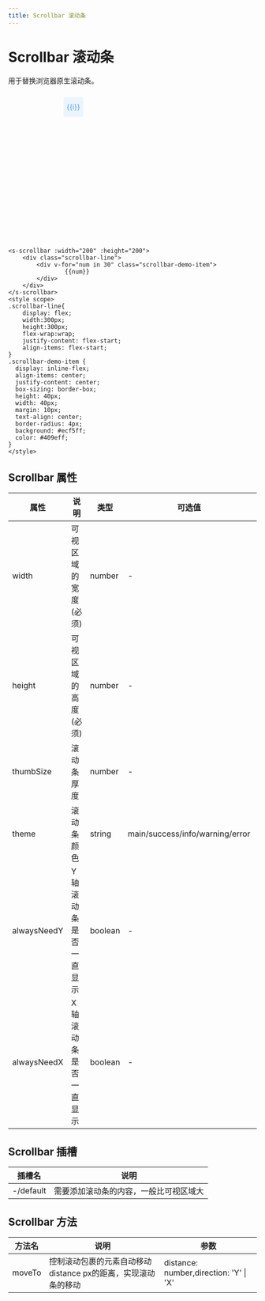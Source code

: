 ```yaml
---
title: Scrollbar 滚动条
---
```


# Scrollbar 滚动条

用于替换浏览器原生滚动条。

<div class="line">
    <s-scrollbar :width="200" :height="200">
        <div class="scrollbar-line">
            <div v-for="i in 30" :key="i" class="scrollbar-demo-item">
                {{i}}
            </div>
        </div>
    </s-scrollbar>
</div>





```vue
<s-scrollbar :width="200" :height="200">
    <div class="scrollbar-line">
        <div v-for="num in 30" class="scrollbar-demo-item">
                {{num}}
        </div>
    </div>
</s-scrollbar>
<style scope>  
.scrollbar-line{
    display: flex;
    width:300px;
    height:300px;
    flex-wrap:wrap;
    justify-content: flex-start;
    align-items: flex-start;
}
.scrollbar-demo-item {
  display: inline-flex;
  align-items: center;
  justify-content: center;
  box-sizing: border-box;
  height: 40px;
  width: 40px;
  margin: 10px;
  text-align: center;
  border-radius: 4px;
  background: #ecf5ff;
  color: #409eff;
}    
</style>  
```
## Scrollbar 属性

| 属性        | 说明                  | 类型    | 可选值                          | 默认值 |
| ----------- | --------------------- | ------- | ------------------------------- | ------ |
| width       | 可视区域的宽度(必须)  | number  | -                               | -      |
| height      | 可视区域的高度(必须)  | number  | -                               | -      |
| thumbSize   | 滚动条厚度            | number  | -                               | 6      |
| theme       | 滚动条颜色            | string  | main/success/info/warning/error | main   |
| alwaysNeedY | Y轴滚动条是否一直显示 | boolean | -                               | false  |
| alwaysNeedX | X轴滚动条是否一直显示 | boolean | -                               | false  |

## Scrollbar 插槽

| 插槽名    | 说明                                   |
| --------- | -------------------------------------- |
| -/default | 需要添加滚动条的内容，一般比可视区域大 |

## Scrollbar 方法

| 方法名 | 说明                                                         | 参数                                   |
| ------ | ------------------------------------------------------------ | -------------------------------------- |
| moveTo | 控制滚动包裹的元素自动移动 distance px的距离，实现滚动条的移动 | distance: number,direction: 'Y' \| 'X' |

<script lang="ts" setup>
import {ref} from 'vue'
const disabled = ref(true)
</script>
<style scope>
.line{
    display: flex;
    justify-content: space-around;
    align-items: flex-end;
    margin:10px;
}    
.scrollbar-line{
    display: flex;
    width:300px;
    height:300px;
    flex-wrap:wrap;
    justify-content: flex-start;
    align-items: flex-start;
}
.scrollbar-demo-item {
  display: inline-flex;
  align-items: center;
  justify-content: center;
  box-sizing: border-box;
  height: 40px;
  width: 40px;
  margin: 10px;
  text-align: center;
  border-radius: 4px;
  background: #ecf5ff;
  color: #409eff;
}    
</style>    